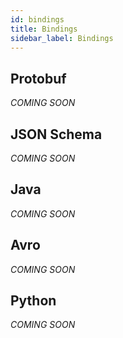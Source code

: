 ```yaml
---
id: bindings
title: Bindings
sidebar_label: Bindings
---
```

## Protobuf

_COMING SOON_

## JSON Schema

_COMING SOON_

## Java

_COMING SOON_

## Avro

_COMING SOON_

## Python

_COMING SOON_
